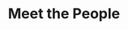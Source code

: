 ---
layout: people
title: Meet the People
name: "Lei Li"
position: "Remote Scientist"
current: true
headshot: "li_lei.jpg"
bio: "I am currently a remote scientist and collaborator in Genetics at Stanford University, focusing on Graph Neural Networks, Spatiotemporal Modeling in Single-cell & Spatial Transcriptomics, and AI Agents powered by Large Language Models. I obtained my PhD in Computer Science from Tsinghua University. Outside of research, I enjoy playing basketball and guitar."
google_scholar: "https://openreview.net/profile?id=~Lei_Li12"
GitHub: "https://github.com/Leviplus"
twitter: "https://x.com/Levi_1115"

---